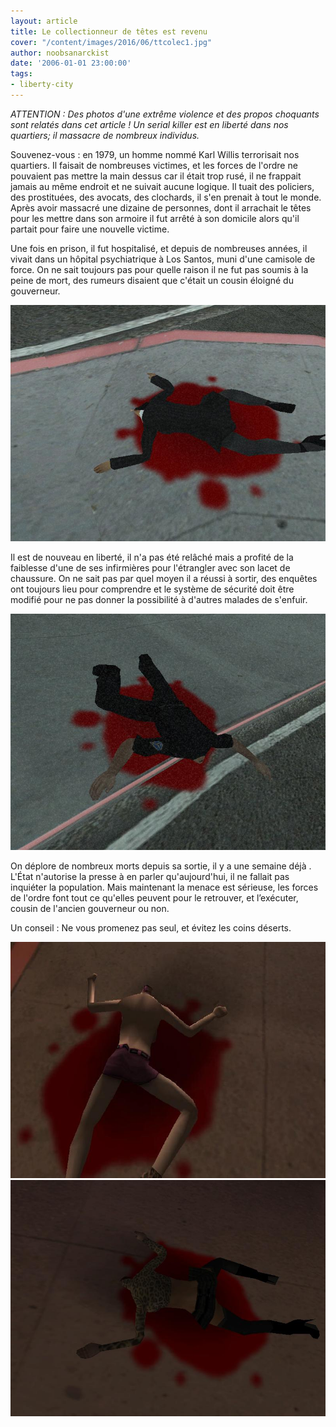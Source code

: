 ```yaml
---
layout: article
title: Le collectionneur de têtes est revenu
cover: "/content/images/2016/06/ttcolec1.jpg"
author: noobsanarckist
date: '2006-01-01 23:00:00'
tags:
- liberty-city
---
```


_ATTENTION : Des photos d'une extrême violence et des propos choquants sont relatés dans cet article ! Un serial killer est en liberté dans nos quartiers; il massacre de nombreux individus._

Souvenez-vous : en 1979, un homme nommé Karl Willis terrorisait nos quartiers. Il faisait de nombreuses victimes, et les forces de l'ordre ne pouvaient pas mettre la main dessus car il était trop rusé, il ne frappait jamais au même endroit et ne suivait aucune logique. Il tuait des policiers, des prostituées, des avocats, des clochards, il s'en prenait à tout le monde. Après avoir massacré une dizaine de personnes, dont il arrachait le têtes pour les mettre dans son armoire il fut arrêté à son domicile alors qu'il partait pour faire une nouvelle victime.

Une fois en prison, il fut hospitalisé, et depuis de nombreuses années, il vivait dans un hôpital psychiatrique à Los Santos, muni d'une camisole de force. On ne sait toujours pas pour quelle raison il ne fut pas soumis à la peine de mort, des rumeurs disaient que c'était un cousin éloigné du gouverneur.

![](/content/images/2005/01/ttcolec2.jpg)

Il est de nouveau en liberté, il n'a pas été relâché mais a profité de la faiblesse d'une de ses infirmières pour l'étrangler avec son lacet de chaussure. On ne sait pas par quel moyen il a réussi à sortir, des enquêtes ont toujours lieu pour comprendre et le système de sécurité doit être modifié pour ne pas donner la possibilité à d'autres malades de s'enfuir.

![](/content/images/2005/01/ttcolec3.jpg)

On déplore de nombreux morts depuis sa sortie, il y a une semaine déjà . L'État n'autorise la presse à en parler qu'aujourd'hui, il ne fallait pas inquiéter la population. Mais maintenant la menace est sérieuse, les forces de l'ordre font tout ce qu'elles peuvent pour le retrouver, et l’exécuter, cousin de l'ancien gouverneur ou non.

Un conseil : Ne vous promenez pas seul, et évitez les coins déserts.

![](/content/images/2005/01/ttcolec4.jpg)
![](/content/images/2005/01/ttcolec5.jpg)
